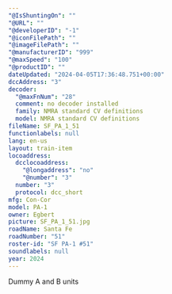 ```yaml
---
"@IsShuntingOn": ""
"@URL": ""
"@developerID": "-1"
"@iconFilePath": ""
"@imageFilePath": ""
"@manufacturerID": "999"
"@maxSpeed": "100"
"@productID": ""
dateUpdated: "2024-04-05T17:36:48.751+00:00"
dccAddress: "3"
decoder:
  "@maxFnNum": "28"
  comment: no decoder installed
  family: NMRA standard CV definitions
  model: NMRA standard CV definitions
fileName: SF_PA_1_51
functionlabels: null
lang: en-us
layout: train-item
locoaddress:
  dcclocoaddress:
    "@longaddress": "no"
    "@number": "3"
  number: "3"
  protocol: dcc_short
mfg: Con-Cor
model: PA-1
owner: Egbert
picture: SF_PA_1_51.jpg
roadName: Santa Fe
roadNumber: "51"
roster-id: "SF PA-1 #51"
soundlabels: null
year: 2024
---
```


Dummy A and B units

